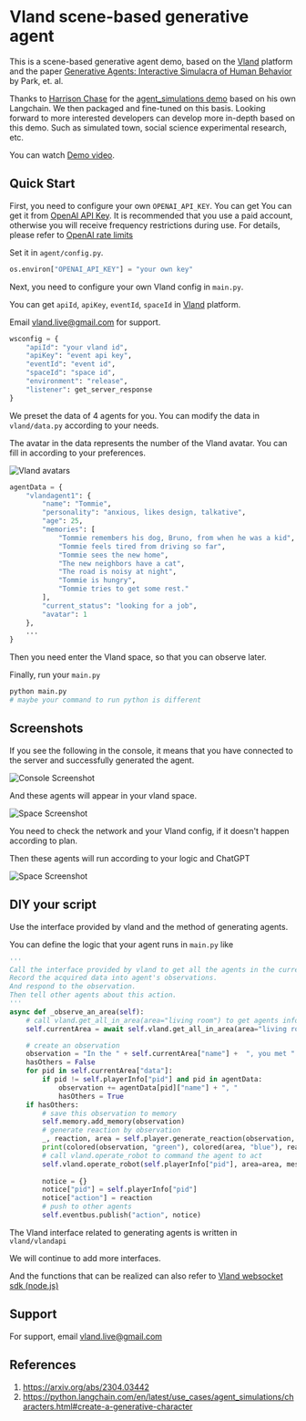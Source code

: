 
# Vland scene-based generative agent
This is a scene-based generative agent demo, based on the [Vland](https://us.vland.live/app) platform and the paper [Generative Agents: Interactive Simulacra of Human Behavior](https://arxiv.org/abs/2304.03442) by Park, et. al.

Thanks to [Harrison Chase](https://github.com/hwchase17) for the [agent_simulations demo](https://python.langchain.com/en/latest/use_cases/agent_simulations/characters.html#generative-agents-in-langchain) based on his own Langchain. We then packaged and fine-tuned on this basis. Looking forward to more interested developers can develop more in-depth based on this demo. Such as simulated town, social science experimental research, etc.

You can watch [Demo video](https://cocos.vland.live/docs/python/demo.mp4).


## Quick Start

First, you need to configure your own `OPENAI_API_KEY`. You can get You can get it from [OpenAI API Key](https://platform.openai.com/account/api-keys). It is recommended that you use a paid account, otherwise you will receive frequency restrictions during use. For details, please refer to [OpenAI rate limits](https://platform.openai.com/docs/guides/rate-limits/overview)

Set it in `agent/config.py`.
```python
os.environ["OPENAI_API_KEY"] = "your own key"
```

Next, you need to configure your own Vland config in `main.py`.

You can get `apiId`, `apiKey`, `eventId`, `spaceId` in [Vland](https://us.vland.live/app) platform. 

Email vland.live@gmail.com for support.
```python
wsconfig = {
    "apiId": "your vland id",
    "apiKey": "event api key",
    "eventId": "event id",
    "spaceId": "space id",
    "environment": "release",
    "listener": get_server_response
}
```

We preset the data of 4 agents for you. You can modify the data in `vland/data.py` according to your needs.

The avatar in the data represents the number of the Vland avatar. You can fill in according to your preferences.

![Vland avatars](https://cocos.vland.live/docs/python/avatars.png)

```python
agentData = {
    "vlandagent1": {
        "name": "Tommie",
        "personality": "anxious, likes design, talkative",
        "age": 25,
        "memories": [
            "Tommie remembers his dog, Bruno, from when he was a kid",
            "Tommie feels tired from driving so far",
            "Tommie sees the new home",
            "The new neighbors have a cat",
            "The road is noisy at night",
            "Tommie is hungry",
            "Tommie tries to get some rest."
        ],
        "current_status": "looking for a job",
        "avatar": 1
    },
    ...
}
```

Then you need enter the Vland space, so that you can observe later.

Finally, run your `main.py`
```python
python main.py
# maybe your command to run python is different
```

## Screenshots
If you see the following in the console, it means that you have connected to the server and successfully generated the agent. 

![Console Screenshot](https://cocos.vland.live/docs/python/screenshot1.png)

And these agents will appear in your vland space.

![Space Screenshot](https://cocos.vland.live/docs/python/screenshot2.png)

You need to check the network and your Vland config, if it doesn't happen according to plan.

Then these agents will run according to your logic and ChatGPT

![Space Screenshot](https://cocos.vland.live/docs/python/screenshot3.png)
## DIY your script
Use the interface provided by vland and the method of generating agents.

You can define the logic that your agent runs in `main.py` like

```python
'''
Call the interface provided by vland to get all the agents in the current area.
Record the acquired data into agent's observations.
And respond to the observation.
Then tell other agents about this action.
'''        
async def _observe_an_area(self):
    # call vland.get_all_in_area(area="living room") to get agents info in the current area
    self.currentArea = await self.vland.get_all_in_area(area="living room")

    # create an observation
    observation = "In the " + self.currentArea["name"] +  ", you met "
    hasOthers = False
    for pid in self.currentArea["data"]:
        if pid != self.playerInfo["pid"] and pid in agentData:
            observation += agentData[pid]["name"] + ", "
            hasOthers = True
    if hasOthers:
        # save this observation to memory
        self.memory.add_memory(observation)
        # generate reaction by observation
        _, reaction, area = self.player.generate_reaction(observation, self.areaList["names"])
        print(colored(observation, "green"), colored(area, "blue"), reaction)
        # call vland.operate_robot to command the agent to act
        self.vland.operate_robot(self.playerInfo["pid"], area=area, message=reaction)
            
        notice = {}
        notice["pid"] = self.playerInfo["pid"]
        notice["action"] = reaction
        # push to other agents
        self.eventbus.publish("action", notice)

```

The Vland interface related to generating agents is written in `vland/vlandapi`

We will continue to add more interfaces.

And the functions that can be realized can also refer to [Vland websocket sdk (node.js)](https://cocos.vland.live/docs/)
## Support

For support, email vland.live@gmail.com


## References

1. https://arxiv.org/abs/2304.03442
2. https://python.langchain.com/en/latest/use_cases/agent_simulations/characters.html#create-a-generative-character